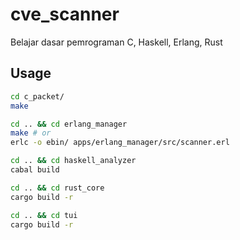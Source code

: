 # cve_scanner

Belajar dasar pemrograman C, Haskell, Erlang, Rust

## Usage 

```bash
cd c_packet/
make

cd .. && cd erlang_manager
make # or
erlc -o ebin/ apps/erlang_manager/src/scanner.erl

cd .. && cd haskell_analyzer
cabal build

cd .. && cd rust_core
cargo build -r

cd .. && cd tui
cargo build -r
```
